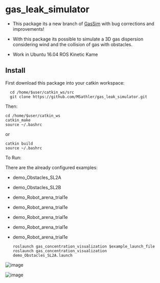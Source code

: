 # gas_leak_simulator
- This package its a new branch of [GasSim](https://gitsvn-nt.oru.se/hnfn/GasSim/-/tree/a7379e8e8b557b776730cd8c815d4c67f272dc9f) with bug corrections and improvements!

- With this package its possible to simulate a 3D gas dispersion considering wind and the collision of gas with obstacles.

- Work in Ubuntu 16.04 ROS Kinetic Kame
## Install

First download this package into your catkin workspace:
      
      cd /home/$user/catkin_ws/src
      git clone https://github.com/MSathler/gas_leak_simulator.git

Then:

    cd /home/$user/catkin_ws
    catkin_make
    source ~/.bashrc
 or
 
    catkin build
    source ~/.bashrc
    
To Run:

There are the already configured examples:
- demo_Obstacles_SL2A
- demo_Obstacles_SL2B
- demo_Robot_arena_trial1e
- demo_Robot_arena_trial1e
- demo_Robot_arena_trial1e
- demo_Robot_arena_trial1e
- demo_Robot_arena_trial1e

      roslaunch gas_concentration_visualization $example_launch_file
      roslaunch gas_concentration_visualization demo_Obstacles_SL2A.launch



![image](https://user-images.githubusercontent.com/51409770/125212763-f1314d80-e285-11eb-9bdd-53bbb57b48a8.png)


![image](https://user-images.githubusercontent.com/51409770/123983641-6b1a2a80-d99a-11eb-8538-b9af49dfc02f.png)


